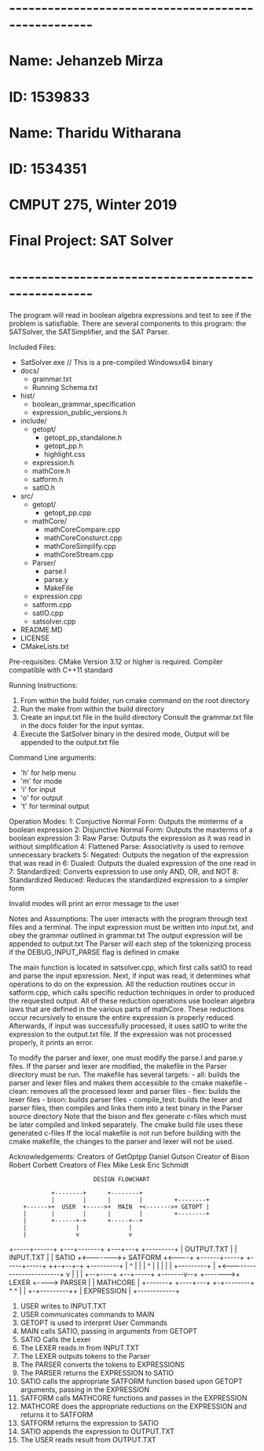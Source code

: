 # ---------------------------------------------------
# Name: Jehanzeb Mirza
# ID: 1539833
# Name: Tharidu Witharana
# ID: 1534351
#
# CMPUT 275, Winter 2019
# Final Project: SAT Solver
# ---------------------------------------------------

The program will read in boolean algebra expressions and test to see if the problem is satisfiable.
There are several components to this program: the SATSolver, the SATSimplifier, and the SAT Parser.

Included Files: 
  - SatSolver.exe // This is a pre-compiled Windowsx64 binary
  - docs/
    - grammar.txt
    - Running Schema.txt
  - hist/
    - boolean_grammar_specification
    - expression_public_versions.h
  - include/
    - getopt/
      - getopt_pp_standalone.h
      - getopt_pp.h
      - highlight.css
    - expression.h
    - mathCore.h
    - satform.h
    - satIO.h 
  - src/
    - getopt/
      - getopt_pp.cpp
    - mathCore/
      - mathCoreCompare.cpp
      - mathCoreConsturct.cpp
      - mathCoreSimplify.cpp
      - mathCoreStream.cpp
    - Parser/
      - parse.l
      - parse.y
      - MakeFile
    - expression.cpp
    - satform.cpp
    - satIO.cpp
    - satsolver.cpp 
  - README.MD
  - LICENSE
  - CMakeLists.txt

Pre-requisites:
  CMake Version 3.12 or higher is required.
  Compiler compatible with C++11 standard

Running Instructions:
  1. From within the build folder, run cmake command on the root directory
  2. Run the make from within the build directory
  3. Create an input.txt file in the build directory
     Consult the grammar.txt file in the docs folder for the input syntax.
  4. Execute the SatSolver binary in the desired mode,
     Output will be appended to the output.txt file

Command Line arguments:
  - 'h' for help menu
  - 'm' for mode
  - 'i' for input
  - 'o' for output
  - 't' for terminal output 

Operation Modes:
  1: Conjuctive Normal Form: Outputs the minterms of a boolean expression
  2: Disjunctive Normal Form: Outputs the maxterms of a boolean expression
  3: Raw Parse: Outputs the expression as it was read in without simplification
  4: Flattened Parse: Associativity is used to remove unnecessary brackets
  5: Negated: Outputs the negation of the expression that was read in
  6: Dualed: Outputs the dualed expression of the one read in
  7: Standardized: Converts expression to use only AND, OR, and NOT
  8: Standardized Reduced: Reduces the standardized expression to a simpler form

  Invalid modes will print an error message to the user


Notes and Assumptions:
  The user interacts with the program through text files and a terminal.
  The input expression must be written into input.txt, and obey the grammar outlined in grammar.txt
  The output expression will be appended to output.txt
  The Parser will each step of the tokenizing process if the DEBUG_INPUT_PARSE flag is defined in cmake

  The main function is located in satsolver.cpp, which first calls satIO to read and parse the input epxression. Next, if input was read, it determines what operations to do on the expression. All the reduction routines occur in satform.cpp, which calls specific reduction techniques in order to produced the requested output.
  All of these reduction operations use boolean algebra laws that are defined in the various parts of mathCore. These reductions occur recursively to ensure the entire expression is properly reduced. Afterwards, if input was successfully processed, it uses satIO to write the expression to the output.txt file. If the expression was not processed properly, it prints an error.

  To modify the parser and lexer, one must modify the parse.l and parse.y files.
  If the parser and lexer are modified, the makefile in the Parser directory must be run. The makefile has several targets:
    - all: builds the parser and lexer files and makes them accessible to the cmake makefile
    - clean: removes all the processed lexer and parser files
    - flex: builds the lexer files
    - bison: builds parser files
    - compile_test: builds the lexer and parser files, then compiles and links them into a test binary in the Parser source directory
  Note that the bison and flex generate c-files which must be later compiled and linked separately. The cmake build file uses these generated c-files
  If the local makefile is not run before building with the cmake makefile, the changes to the parser and lexer will not be used. 

Acknowledgements:
  Creators of GetOptpp
    Daniel Gutson
  Creator of Bison
    Robert Corbett
  Creators of Flex
    Mike Lesk
    Eric Schmidt

  
                            DESIGN FLOWCHART

                +--------+      +--------+
                |        |      |        |         +--------+
        +------>+  USER  +----->+  MAIN  +<------->+ GETOPT |
        |       |        |      |        |         +--------+
        |       +------+-+      +-----+--+
        |              |              |
        |              v              v
  +-----+------+   +---+-------+  +---+---+         +---------+
  | OUTPUT.TXT |   | INPUT.TXT |  | SATIO +<------->+ SATFORM +<----+
  +------+-----+   +-----+-----+  ++-+--+-+         +---------+     |
        ^               |         | |  ^                           |
        |               |         | |  +---------+                 |
        +<------------------------+ v            |                 |
                        |        +--+----+    +--+-----+   +-------v--+
                        +------->+ LEXER +----> PARSER |   | MATHCORE |
                                  +-------+    +----+---+   +-+--------+
                                                    ^         ^
                                                    |         |
                                                  +-+---------++
                                                  | EXPRESSION |
                                                  +------------+
1. USER writes to INPUT.TXT 
2. USER communicates commands to MAIN
3. GETOPT is used to interpret User Commands
4. MAIN calls SATIO, passing in arguments from GETOPT
5. SATIO Calls the Lexer
6. The LEXER reads in from INPUT.TXT
7. The LEXER outputs tokens to the Parser
8. The PARSER converts the tokens to EXPRESSIONS
9. The PARSER returns the EXPRESSION to SATIO
10. SATIO calls the appropriate SATFORM function based upon GETOPT arguments, passing in the EXPRESSION
11. SATFORM calls MATHCORE functions and passes in the EXPRESSION
12. MATHCORE does the appropriate reductions on the EXPRESSION and returns it to SATFORM
13. SATFORM returns the expression to SATIO
14. SATIO appends the expression to OUTPUT.TXT
15. The USER reads result from OUTPUT.TXT
